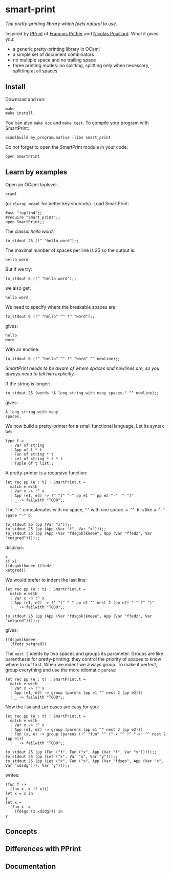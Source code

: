 smart-print
===========
*The pretty-printing library which feels natural to use.*

Inspired by [PPrint](http://gallium.inria.fr/~fpottier/pprint/) of [François Pottier](http://pauillac.inria.fr/~fpottier/) and [Nicolas Pouillard](http://nicolaspouillard.fr/). What it gives you:
* a generic pretty-printing library in OCaml
* a simple set of document combinators
* no multiple space and no trailing space
* three printing modes: no splitting, splitting only when necessary, splitting at all spaces

Install
-------
Download and run:

    make
    make install

You can also `make doc` and `make test`. To compile your program with SmartPrint:

    ocamlbuild my_program.native -libs smart_print

Do not forget to open the SmartPrint module in your code:

    open SmartPrint

Learn by examples
-----------------
Open an OCaml toplevel:

    ocaml

(or `rlwrap ocaml` for better key shorcuts). Load SmartPrint:

    #use "topfind";;
    #require "smart_print";;
    open SmartPrint;;

The classic *hello word*:

    to_stdout 25 (!^ "hello word");;

The maximal number of spaces per line is 25 so the output is:

    hello word

But if we try:

    to_stdout 6 (!^ "hello word");;

we also get:

    hello word

We need to specify where the breakable spaces are:

    to_stdout 6 (!^ "hello" ^^ !^ "word");;

gives:

    hello
    word

With an endline:

    to_stdout 6 (!^ "hello" ^^ !^ "word" ^^ newline);;

*SmartPrint needs to be aware of where spaces and newlines are, so you always need to tell him explicitly.*

If the string is longer:

    to_stdout 25 (words "A long string with many spaces." ^^ newline);;

gives:

    A long string with many
    spaces.

We now build a pretty-printer for a small functional language. Let its syntax be:

    type t =
      | Var of string
      | App of t * t
      | Fun of string * t
      | Let of string * t * t
      | Tuple of t list;;

A pretty-printer is a recursive function:

    let rec pp (e : t) : SmartPrint.t =
      match e with
      | Var x -> !^ x
      | App (e1, e2) -> !^ "(" ^-^ pp e1 ^^ pp e2 ^-^ !^ ")"
      | _ -> failwith "TODO";;

The `^-^` concatenates with no space, `^^` with one space. `a ^^ b` is like `a ^-^ space ^-^ b`.

    to_stdout 25 (pp (Var "x"));;
    to_stdout 25 (pp (App (Var "f", Var "x")));;
    to_stdout 25 (pp (App (Var "fdsgoklkmeee", App (Var "ffedz", Var "xetgred"))));;

displays:

    x
    (f x)
    (fdsgoklkmeee (ffedz
    xetgred))

We would prefer to indent the last line:

    let rec pp (e : t) : SmartPrint.t =
      match e with
      | Var x -> !^ x
      | App (e1, e2) -> !^ "(" ^-^ pp e1 ^^ nest 2 (pp e2) ^-^ !^ ")"
      | _ -> failwith "TODO";;
    
    to_stdout 25 (pp (App (Var "fdsgoklkmeee", App (Var "ffedz", Var "xetgred"))));;

gives:

    (fdsgoklkmeee
      (ffedz xetgred))

The `nest 2` idents by two spaces and groups its parameter. Groups are like parenthesis for pretty-printing: they control the priority of spaces to know where to cut first. When we indent we always group. To make it perfect, group everything and use the more idiomatic `parens`:

    let rec pp (e : t) : SmartPrint.t =
      match e with
      | Var x -> !^ x
      | App (e1, e2) -> group (parens (pp e1 ^^ nest 2 (pp e2)))
      | _ -> failwith "TODO";;

Now the `Fun` and `Let` cases are easy for you:

    let rec pp (e : t) : SmartPrint.t =
      match e with
      | Var x -> !^ x
      | App (e1, e2) -> group (parens (pp e1 ^^ nest 2 (pp e2)))
      | Fun (x, e) -> group (parens (!^ "fun" ^^ !^ x ^^ !^ "->" ^^ nest 2 (pp e)))
      | _ -> failwith "TODO";;

    to_stdout 25 (pp (Fun ("f", Fun ("x", App (Var "f", Var "x")))));;
    to_stdout 25 (pp (Let ("x", Var "x", Var "y")));;
    to_stdout 25 (pp (Let ("x", Fun ("x", App (Var "fdsgo", App (Var "x", Var "xdsdg"))), Var "y")));;

writes:

    (fun f ->
      (fun x -> (f x)))
    let x = x in
    y
    let x =
      (fun x ->
        (fdsgo (x xdsdg))) in
    y

Concepts
--------

Differences with PPrint
-----------------------

Documentation
--------------
